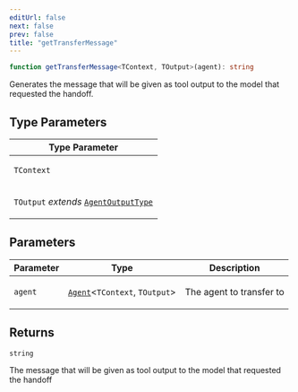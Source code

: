 ```yaml
---
editUrl: false
next: false
prev: false
title: "getTransferMessage"
---
```


```ts
function getTransferMessage<TContext, TOutput>(agent): string
```

Generates the message that will be given as tool output to the model that requested the handoff.

## Type Parameters

<table>
<thead>
<tr>
<th>Type Parameter</th>
</tr>
</thead>
<tbody>
<tr>
<td>

`TContext`

</td>
</tr>
<tr>
<td>

`TOutput` *extends* [`AgentOutputType`](/openai-agents-js/openai/agents-core/type-aliases/agentoutputtype/)

</td>
</tr>
</tbody>
</table>

## Parameters

<table>
<thead>
<tr>
<th>Parameter</th>
<th>Type</th>
<th>Description</th>
</tr>
</thead>
<tbody>
<tr>
<td>

`agent`

</td>
<td>

[`Agent`](/openai-agents-js/openai/agents-core/classes/agent/)\<`TContext`, `TOutput`\>

</td>
<td>

The agent to transfer to

</td>
</tr>
</tbody>
</table>

## Returns

`string`

The message that will be given as tool output to the model that requested the handoff
